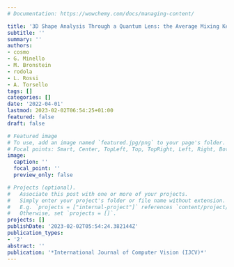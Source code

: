 ```yaml
---
# Documentation: https://wowchemy.com/docs/managing-content/

title: '3D Shape Analysis Through a Quantum Lens: the Average Mixing Kernel Signature'
subtitle: ''
summary: ''
authors:
- cosmo
- G. Minello
- M. Bronstein
- rodola
- L. Rossi
- A. Torsello
tags: []
categories: []
date: '2022-04-01'
lastmod: 2023-02-02T06:54:25+01:00
featured: false
draft: false

# Featured image
# To use, add an image named `featured.jpg/png` to your page's folder.
# Focal points: Smart, Center, TopLeft, Top, TopRight, Left, Right, BottomLeft, Bottom, BottomRight.
image:
  caption: ''
  focal_point: ''
  preview_only: false

# Projects (optional).
#   Associate this post with one or more of your projects.
#   Simply enter your project's folder or file name without extension.
#   E.g. `projects = ["internal-project"]` references `content/project/deep-learning/index.md`.
#   Otherwise, set `projects = []`.
projects: []
publishDate: '2023-02-02T05:54:24.382144Z'
publication_types:
- '2'
abstract: ''
publication: '*International Journal of Computer Vision (IJCV)*'
---
```

